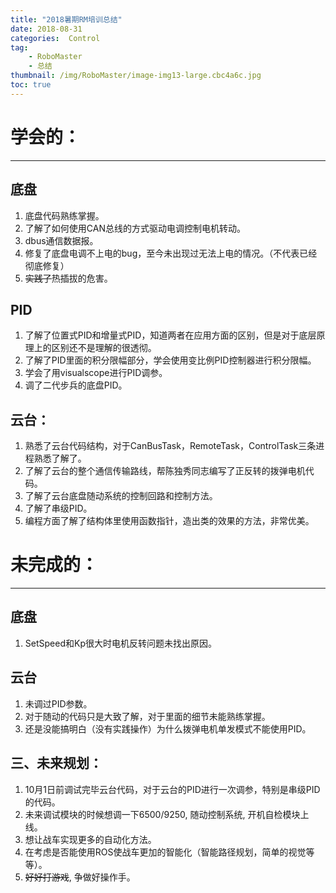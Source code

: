 ```yaml
---
title: "2018暑期RM培训总结"
date: 2018-08-31
categories:  Control
tag: 
	- RoboMaster
	- 总结
thumbnail: /img/RoboMaster/image-img13-large.cbc4a6c.jpg
toc: true
---
```


# 学会的：

---

## 底盘

1. 底盘代码熟练掌握。
2. 了解了如何使用CAN总线的方式驱动电调控制电机转动。
3. dbus通信数据报。
4. 修复了底盘电调不上电的bug，至今未出现过无法上电的情况。（不代表已经彻底修复）
5. ~~实践了~~热插拔的危害。

## PID

1. 了解了位置式PID和增量式PID，知道两者在应用方面的区别，但是对于底层原理上的区别还不是理解的很透彻。
2. 了解了PID里面的积分限幅部分，学会使用变比例PID控制器进行积分限幅。
3. 学会了用visualscope进行PID调参。
4. 调了二代步兵的底盘PID。

## 云台：

1. 熟悉了云台代码结构，对于CanBusTask，RemoteTask，ControlTask三条进程熟悉了解了。
2. 了解了云台的整个通信传输路线，帮陈独秀同志编写了正反转的拨弹电机代码。
3. 了解了云台底盘随动系统的控制回路和控制方法。
4. 了解了串级PID。
5. 编程方面了解了结构体里使用函数指针，造出类的效果的方法，非常优美。

# 未完成的：

---

## 底盘

1. SetSpeed和Kp很大时电机反转问题未找出原因。

## 云台

1. 未调过PID参数。
2. 对于随动的代码只是大致了解，对于里面的细节未能熟练掌握。
3. 还是没能搞明白（没有实践操作）为什么拨弹电机单发模式不能使用PID。

## 三、未来规划：

1. 10月1日前调试完毕云台代码，对于云台的PID进行一次调参，特别是串级PID的代码。
2. 未来调试模块的时候想调一下6500/9250, 随动控制系统, 开机自检模块上线。
3. 想让战车实现更多的自动化方法。
4. 在考虑是否能使用ROS使战车更加的智能化（智能路径规划，简单的视觉等等）。
5. ~~好好打游戏~~, 争做好操作手。